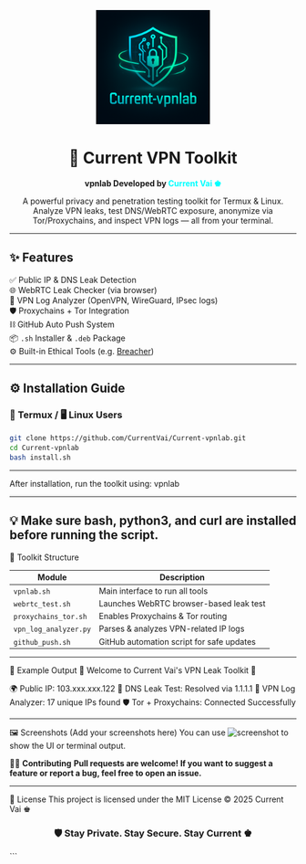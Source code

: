 <p align="center">
  <img src="https://github.com/currentvai/Current-vpnlab/blob/main/assets/logo.png" alt="Current VPN Toolkit Logo" width="200"/>
</p>

<h1 align="center">🔐 Current VPN Toolkit</h1>
<p align="center"><strong>vpnlab Developed by <span style="color:#00ffff;">Current Vai ♚</span></strong></p>
<p align="center">A powerful privacy and penetration testing toolkit for Termux & Linux. Analyze VPN leaks, test DNS/WebRTC exposure, anonymize via Tor/Proxychains, and inspect VPN logs — all from your terminal.</p>

---

## ✨ Features

✅ Public IP & DNS Leak Detection  
🌐 WebRTC Leak Checker (via browser)  
🧠 VPN Log Analyzer (OpenVPN, WireGuard, IPsec logs)  
🛡️ Proxychains + Tor Integration  
⛓️ GitHub Auto Push System  
📦 `.sh` Installer & `.deb` Package  
⚙️ Built-in Ethical Tools (e.g. [Breacher](https://github.com/s0md3v/Breacher))

---

## ⚙️ Installation Guide

### 📱 Termux / 🖥️ Linux Users

```bash
git clone https://github.com/CurrentVai/Current-vpnlab.git
cd Current-vpnlab
bash install.sh
```

---

After installation, run the toolkit using:
vpnlab

---

💡 Make sure **bash**, **python3**, and **curl** are installed before running the script.
---
📂 Toolkit Structure

| Module                | Description                               |
| --------------------- | ----------------------------------------- |
| `vpnlab.sh`           | Main interface to run all tools           |
| `webrtc_test.sh`      | Launches WebRTC browser-based leak test   |
| `proxychains_tor.sh`  | Enables Proxychains & Tor routing         |
| `vpn_log_analyzer.py` | Parses & analyzes VPN-related IP logs     |
| `github_push.sh`      | GitHub automation script for safe updates |

---

🧪 Example Output
🔰 Welcome to Current Vai's VPN Leak Toolkit 🔰

🌍 Public IP: 103.xxx.xxx.122
🧪 DNS Leak Test: Resolved via 1.1.1.1
🧠 VPN Log Analyzer: 17 unique IPs found
🛡️ Tor + Proxychains: Connected Successfully

---

🖼️ Screenshots
(Add your screenshots here)
You can use ![screenshot](https://your-link.com/screenshot1.png) to show the UI or terminal output.

🧑‍💻 **Contributing**
**Pull requests are welcome! If you want to suggest a feature or report a bug, feel free to open an issue.**

---

🔐 License
This project is licensed under the MIT License
© 2025 Current Vai ♚

<h3 align="center">🛡️ Stay Private. Stay Secure. Stay Current ♚</h3> ```
